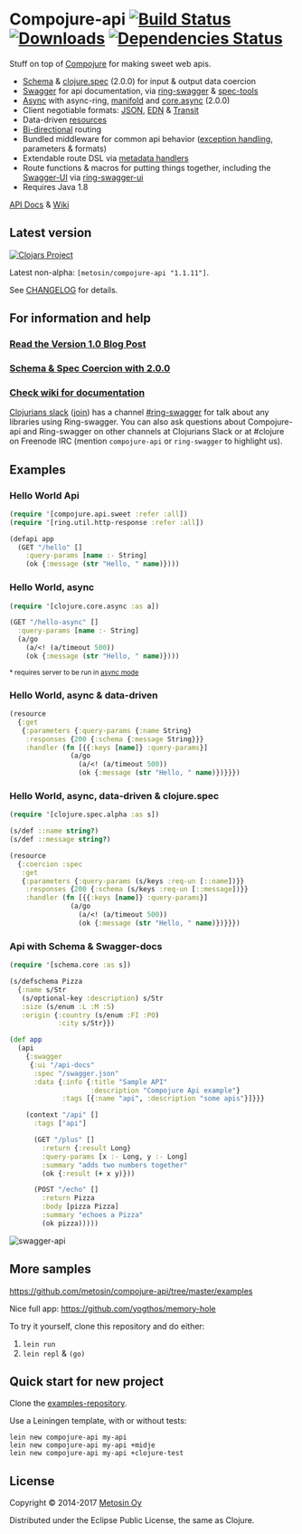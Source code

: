 # Compojure-api [![Build Status](https://api.travis-ci.org/metosin/compojure-api.svg?branch=master)](https://travis-ci.org/metosin/compojure-api) [![Downloads](https://jarkeeper.com/metosin/compojure-api/downloads.svg)](https://jarkeeper.com/metosin/compojure-api) [![Dependencies Status](https://jarkeeper.com/metosin/compojure-api/status.svg)](https://jarkeeper.com/metosin/compojure-api)

Stuff on top of [Compojure](https://github.com/weavejester/compojure) for making sweet web apis.

- [Schema](https://github.com/Prismatic/schema) & [clojure.spec](https://clojure.org/about/spec) (2.0.0) for input & output data coercion
- [Swagger](http://swagger.io/) for api documentation, via [ring-swagger](https://github.com/metosin/ring-swagger) & [spec-tools](https://github.com/metosin/spec-tools)
- [Async](https://github.com/metosin/compojure-api/wiki/Async) with async-ring, [manifold](https://github.com/ztellman/manifold) and [core.async](https://github.com/clojure/core.async) (2.0.0)
- Client negotiable formats: [JSON](http://www.json.org/), [EDN](https://github.com/edn-format/edn) & [Transit](https://github.com/cognitect/transit-format)
- Data-driven [resources](https://github.com/metosin/compojure-api/wiki/Resources-and-Liberator)
- [Bi-directional](https://github.com/metosin/compojure-api/wiki/Routing#bi-directional-routing) routing
- Bundled middleware for common api behavior ([exception handling](https://github.com/metosin/compojure-api/wiki/Exception-handling), parameters & formats)
- Extendable route DSL via [metadata handlers](https://github.com/metosin/compojure-api/wiki/Creating-your-own-metadata-handlers)
- Route functions & macros for putting things together, including the [Swagger-UI](https://github.com/wordnik/swagger-ui) via [ring-swagger-ui](https://github.com/metosin/ring-swagger-ui)
- Requires Java 1.8

[API Docs](http://metosin.github.io/compojure-api/doc/) & [Wiki](https://github.com/metosin/compojure-api/wiki)

## Latest version

[![Clojars Project](http://clojars.org/metosin/compojure-api/latest-version.svg)](http://clojars.org/metosin/compojure-api)

Latest non-alpha: `[metosin/compojure-api "1.1.11"]`.

See [CHANGELOG](https://github.com/metosin/compojure-api/blob/master/CHANGELOG.md) for details.

## For information and help

### [Read the Version 1.0 Blog Post](http://www.metosin.fi/blog/compojure-api-100/)

### [Schema & Spec Coercion with 2.0.0](https://github.com/metosin/compojure-api/wiki/Coercion)

### [Check wiki for documentation](https://github.com/metosin/compojure-api/wiki)

[Clojurians slack](https://clojurians.slack.com/) ([join](http://clojurians.net/)) has a channel [#ring-swagger](https://clojurians.slack.com/messages/ring-swagger/) for talk about any libraries using Ring-swagger. You can also ask questions about Compojure-api and Ring-swagger on other channels at Clojurians Slack or at #clojure on Freenode IRC (mention `compojure-api` or `ring-swagger` to highlight us).

## Examples

### Hello World Api

```clj
(require '[compojure.api.sweet :refer :all])
(require '[ring.util.http-response :refer :all])

(defapi app
  (GET "/hello" []
    :query-params [name :- String]
    (ok {:message (str "Hello, " name)})))
```

### Hello World, async

```clj
(require '[clojure.core.async :as a])

(GET "/hello-async" []
  :query-params [name :- String]
  (a/go
    (a/<! (a/timeout 500))
    (ok {:message (str "Hello, " name)})))
```

<sub>* requires server to be run in [async mode](https://github.com/metosin/compojure-api/wiki/Async)</sub>

### Hello World, async & data-driven

```clj
(resource
  {:get
   {:parameters {:query-params {:name String}
    :responses {200 {:schema {:message String}}}
    :handler (fn [{{:keys [name]} :query-params}]
               (a/go
                 (a/<! (a/timeout 500))
                 (ok {:message (str "Hello, " name)})}}})
```

### Hello World, async, data-driven & clojure.spec

```clj
(require '[clojure.spec.alpha :as s])

(s/def ::name string?)
(s/def ::message string?)

(resource
  {:coercion :spec
   :get
   {:parameters {:query-params (s/keys :req-un [::name])}}
    :responses {200 {:schema (s/keys :req-un [::message])}}
    :handler (fn [{{:keys [name]} :query-params}]
               (a/go
                 (a/<! (a/timeout 500))
                 (ok {:message (str "Hello, " name)})}}})
```

### Api with Schema & Swagger-docs

```clj
(require '[schema.core :as s])

(s/defschema Pizza
  {:name s/Str
   (s/optional-key :description) s/Str
   :size (s/enum :L :M :S)
   :origin {:country (s/enum :FI :PO)
            :city s/Str}})

(def app
  (api
    {:swagger
     {:ui "/api-docs"
      :spec "/swagger.json"
      :data {:info {:title "Sample API"
                    :description "Compojure Api example"}
             :tags [{:name "api", :description "some apis"}]}}}

    (context "/api" []
      :tags ["api"]

      (GET "/plus" []
        :return {:result Long}
        :query-params [x :- Long, y :- Long]
        :summary "adds two numbers together"
        (ok {:result (+ x y)}))

      (POST "/echo" []
        :return Pizza
        :body [pizza Pizza]
        :summary "echoes a Pizza"
        (ok pizza)))))
```

![swagger-api](https://raw.githubusercontent.com/wiki/metosin/compojure-api/swagger-api.png)

## More samples

https://github.com/metosin/compojure-api/tree/master/examples

Nice full app: https://github.com/yogthos/memory-hole

To try it yourself, clone this repository and do either:

1. `lein run`
2. `lein repl` & `(go)`

## Quick start for  new project

Clone the [examples-repository](https://github.com/metosin/compojure-api-examples).

Use a Leiningen template, with or without tests:

```
lein new compojure-api my-api
lein new compojure-api my-api +midje
lein new compojure-api my-api +clojure-test
```

## License

Copyright © 2014-2017 [Metosin Oy](http://www.metosin.fi)

Distributed under the Eclipse Public License, the same as Clojure.
